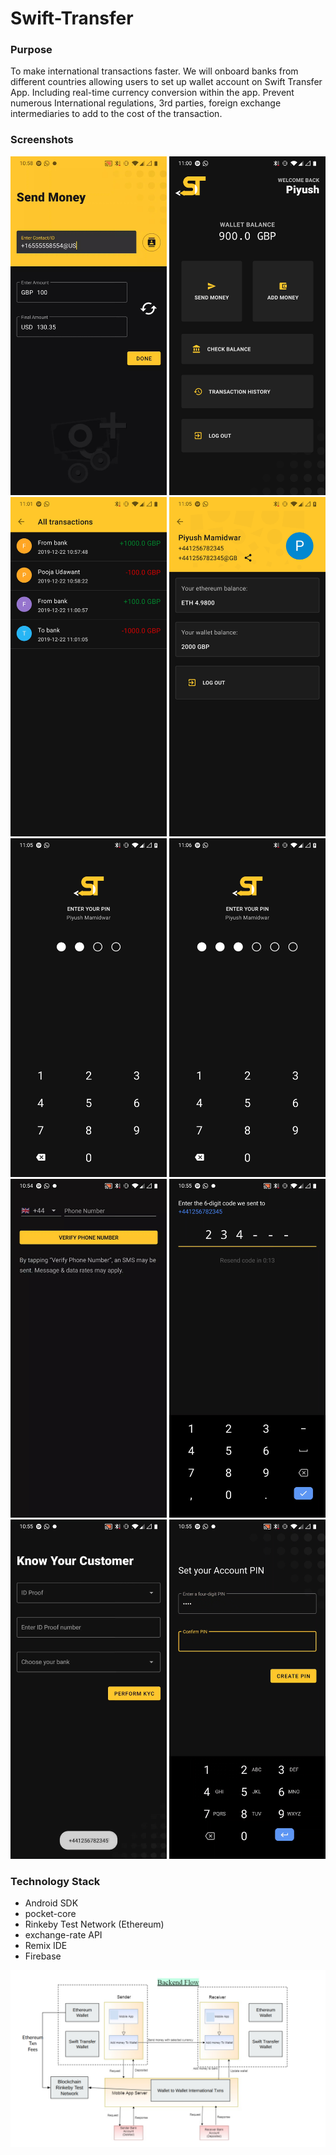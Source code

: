 # Swift-Transfer

### Purpose 
To make international transactions faster. We will onboard banks from different countries allowing users to set up wallet account on Swift Transfer App.
Including real-time currency conversion within the app. Prevent numerous International regulations, 3rd parties, foreign exchange intermediaries to 
add to the cost of the transaction. 

### Screenshots
<img src="documents/ss1.jpg" width="250"> <img src="documents/ss2.jpg" width="250"> <img src="documents/ss3.jpg" width="250">
<img src="documents/ss4.jpg" width="250"> <img src="documents/ss5.jpg" width="250"> <img src="documents/ss6.jpg" width="250">
<img src="documents/ss7.jpg" width="250"> <img src="documents/ss8.jpg" width="250"> <img src="documents/ss9.jpg" width="250">
<img src="documents/ss10.jpg" width="250">

### Technology Stack
- Android SDK
- pocket-core
- Rinkeby Test Network (Ethereum)
- exchange-rate API
- Remix IDE
- Firebase

<img src="documents/ss12.png">
